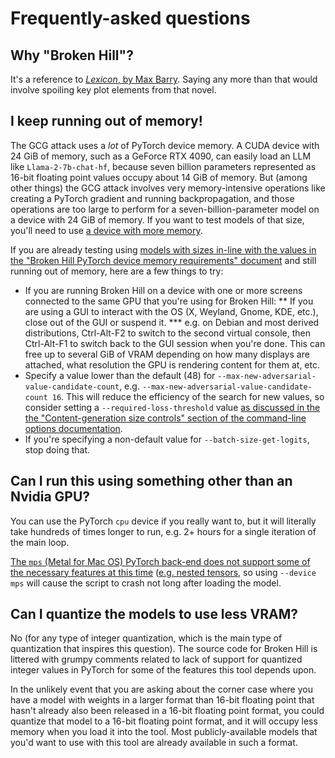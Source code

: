 # Frequently-asked questions

## Why "Broken Hill"?

It's a reference to [*Lexicon*, by Max Barry](https://maxbarry.com/lexicon/). Saying any more than that would involve spoiling key plot elements from that novel.

## I keep running out of memory!

The GCG attack uses a *lot* of PyTorch device memory. A CUDA device with 24 GiB of memory, such as a GeForce RTX 4090, can easily load an LLM like `Llama-2-7b-chat-hf`, because seven billion parameters represented as 16-bit floating point values occupy about 14 GiB of memory. But (among other things) the GCG attack involves very memory-intensive operations like creating a PyTorch gradient and running backpropagation, and those operations are too large to perform for a seven-billion-parameter model on a device with 24 GiB of memory. If you want to test models of that size, you'll need to use [a device with more memory](other_graphics_hardware.md).

If you are already testing using [models with sizes in-line with the values in the "Broken Hill PyTorch device memory requirements" document](memory_requirements.md) and still running out of memory, here are a few things to try:

* If you are running Broken Hill on a device with one or more screens connected to the same GPU that you're using for Broken Hill:
** If you are using a GUI to interact with the OS (X, Weyland, Gnome, KDE, etc.), close out of the GUI or suspend it.
*** e.g. on Debian and most derived distributions, Ctrl-Alt-F2 to switch to the second virtual console, then Ctrl-Alt-F1 to switch back to the GUI session when you're done. This can free up to several GiB of VRAM depending on how many displays are attached, what resolution the GPU is rendering content for them at, etc.
* Specify a value lower than the default (48) for `--max-new-adversarial-value-candidate-count`, e.g. `--max-new-adversarial-value-candidate-count 16`. This will reduce the efficiency of the search for new values, so consider setting a `--required-loss-threshold` value [as discussed in the the "Content-generation size controls" section of the command-line options documentation](all_command-line_options.md#content-generation-size-controls).
* If you're specifying a non-default value for `--batch-size-get-logits`, stop doing that.

## Can I run this using something other than an Nvidia GPU?

You can use the PyTorch `cpu` device if you really want to, but it will literally take hundreds of times longer to run, e.g. 2+ hours for a single iteration of the main loop.

[The `mps` (Metal for Mac OS) PyTorch back-end does not support some of the necessary features at this time](https://github.com/pytorch/pytorch/issues/127743) ([e.g. nested tensors](https://github.com/pytorch/pytorch/blob/3855ac5a5d53fd4d2d6521744eaf80c2a95a4d54/aten/src/ATen/NestedTensorImpl.cpp#L183), so using `--device mps` will cause the script to crash not long after loading the model.

## Can I quantize the models to use less VRAM?

No (for any type of integer quantization, which is the main type of quantization that inspires this question). The source code for Broken Hill is littered with grumpy comments related to lack of support for quantized integer values in PyTorch for some of the features this tool depends upon.

In the unlikely event that you are asking about the corner case where you have a model with weights in a larger format than 16-bit floating point that hasn't already also been released in a 16-bit floating point format, you could quantize that model to a 16-bit floating point format, and it will occupy less memory when you load it into the tool. Most publicly-available models that you'd want to use with this tool are already available in such a format.
